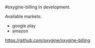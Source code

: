 #oxygine-billing 
In development. 

Available markets:

- google play
- amazon

https://github.com/oxygine/oxygine-billing